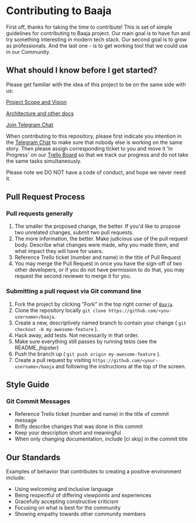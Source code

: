 # Contributing to Baaja

First off, thanks for taking the time to contribute! 
This is set of simple guidelines for contributing to Baaja project. Our main goal is to have fun 
and try something interesting in modern tech stack. Our second goal is to grow as professionals.
And the last one - is to get working tool that we could use in our Community.

## What should I know before I get started?

Please get familiar with the idea of this project to be on the same side with us: 

[Project Scope and Vision](https://drive.google.com/file/d/1dhqX1FNDGvTn3l3Ud-k-F6wdFsGefdng/view?usp=sharing)  

[Architecture and other docs](https://docs.google.com/document/d/18JmZTkDB2DsSjAmbBcGKm5crNTBJ0MIsoGI2WYReuG8/edit?usp=sharing) 

[Join Telegram Chat](https://t.me/joinchat/FT4fihZ8kvlOEv9mCBI0lw)  


When contributing to this repository, please first indicate you intention in the [Telegram Chat](https://t.me/joinchat/FT4fihZ8kvlOEv9mCBI0lw) to make sure that nobody else is working on the same story. Then please assign corresponding ticket to you and move it 'In Progress' on our [Trello Board](https://trello.com/b/GoISjUOA/baaja)
so that we track our progress and do not take the same tasks simultaneously.

Please note we DO NOT have a code of conduct, and hope we never need it.

## Pull Request Process

### Pull requests generally

1. The smaller the proposed change, the better. If you'd like to propose two unrelated changes, submit two pull requests.
2. The more information, the better. Make judicious use of the pull request body. Describe what changes were made, why you made them, and what impact they will have for users.
3. Reference Trello ticket (number and name) in the title of Pull Request
2. You may merge the Pull Request in once you have the sign-off of two other developers, or if you 
   do not have permission to do that, you may request the second reviewer to merge it for you.

### Submitting a pull request via Git command line

1. Fork the project by clicking "Fork" in the top right corner of [`Baaja`](https://github.com/JavaMahileu/baaja).
2. Clone the repository locally `git clone https://github.com/<you-username>/baaja`.
3. Create a new, descriptively named branch to contain your change ( `git checkout -b my-awesome-feature` ).
4. Hack away, add tests. Not necessarily in that order.
5. Make sure everything still passes by running tests (see the README_jhipster)
6. Push the branch up ( `git push origin my-awesome-feature` ).
7. Create a pull request by visiting `https://github.com/<your-username>/baaja` and following the instructions at the top of the screen.

## Style Guide

### Git Commit Messages

* Reference Trello ticket (number and name) in the title of commit message
* Brifly describe changes that was done in this commit
* Keep your description short and meaningful
* When only changing documentation, include [ci skip] in the commit title

## Our Standards

Examples of behavior that contributes to creating a positive environment
include:

* Using welcoming and inclusive language
* Being respectful of differing viewpoints and experiences
* Gracefully accepting constructive criticism
* Focusing on what is best for the community
* Showing empathy towards other community members
